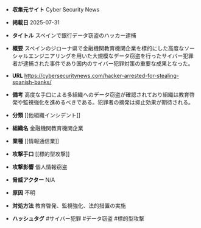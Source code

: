 - **収集元サイト**
Cyber Security News

- **掲載日**
2025-07-31

- **タイトル**
スペインで銀行データ窃盗のハッカー逮捕

- **概要**
スペインのジローナ県で金融機関教育機関企業を標的にした高度なソーシャルエンジニアリングを用いた大規模なデータ窃盗を行ったサイバー犯罪者が逮捕された事件であり国内のサイバー犯罪対策の重要な成果となった。

- **URL**
https://cybersecuritynews.com/hacker-arrested-for-stealing-spanish-banks/

- **備考**
高度な手口による多組織へのデータ窃盗が確認されており組織は教育啓発や監視強化を進めるべきである。犯罪者の摘発は抑止効果が期待される。

- **分類**
[[他組織インシデント]]

- **組織名**
金融機関教育機関企業

- **業種**
[[情報通信業]]

- **攻撃手口**
[[標的型攻撃]]

- **攻撃影響**
個人情報窃盗

- **脅威アクター**
N/A

- **原因**
不明

- **対処方法**
教育啓発、監視強化、法的措置の実施

- **ハッシュタグ**
#サイバー犯罪 #データ窃盗 #標的型攻撃

